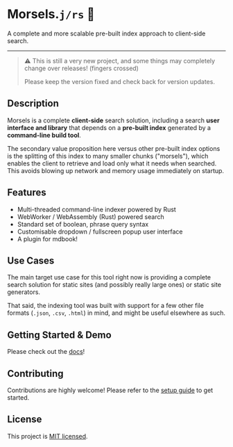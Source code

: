 # Morsels.`j/rs` 🧀

A complete and more scalable pre-built index approach to client-side search.

---

> :warning: This is still a very new project, and some things may completely change over releases! (fingers crossed)<br>
>
> Please keep the version fixed and check back for version updates.

## Description

Morsels is a complete **client-side** search solution, including a search **user interface and library** that depends on a **pre-built index** generated by a **command-line build tool**.

The secondary value proposition here versus other pre-built index options is the splitting of this index to many smaller chunks ("morsels"), which enables the client to retrieve and load only what it needs when searched. This avoids blowing up network and memory usage immediately on startup.

## Features

- Multi-threaded command-line indexer powered by Rust
- WebWorker / WebAssembly (Rust) powered search
- Standard set of boolean, phrase query syntax
- Customisable dropdown / fullscreen popup user interface
- A plugin for mdbook!

## Use Cases

The main target use case for this tool right now is providing a complete search solution for static sites (and possibly really large ones) or static site generators.

That said, the indexing tool was built with support for a few other file formats (`.json`, `.csv`, `.html`) in mind, and might be useful elsewhere as such.

## Getting Started & Demo

Please check out the [docs](http://ang-zeyu.github.io/morsels/)!

## Contributing

Contributions are highly welcome! Please refer to the [setup guide](http://ang-zeyu.github.io/morsels/contributing.html) to get started.

## License

This project is [MIT licensed](./LICENSE.md).
